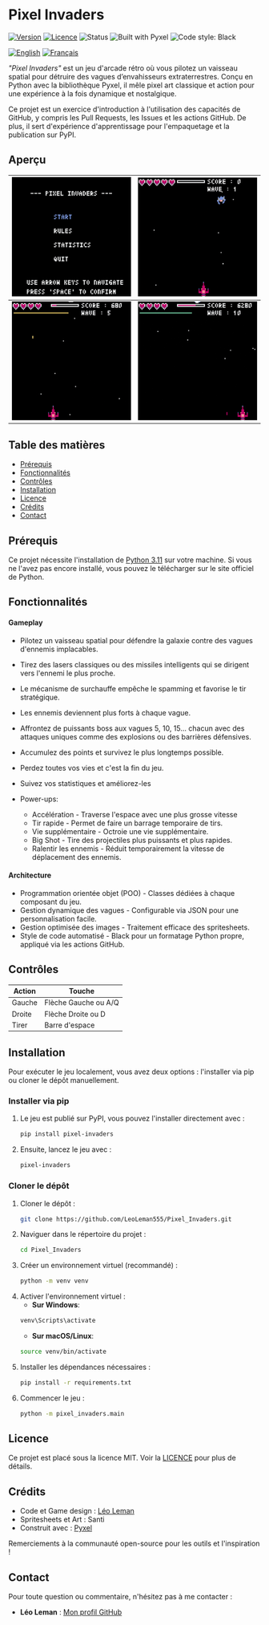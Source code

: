 # Pixel Invaders

[![Version](https://img.shields.io/badge/version-v1.0.0-blue)](https://github.com/LeoLeman555/Pixel_Invaders/releases)
[![Licence](https://img.shields.io/github/license/LeoLeman555/Pixel_Invaders)](../LICENSE)
![Status](https://img.shields.io/badge/status-stable-brightgreen)
![Built with Pyxel](https://img.shields.io/badge/built%20with-pyxel-purple)
![Code style: Black](https://img.shields.io/badge/code%20style-black-000000.svg)

[![English](https://img.shields.io/badge/language-English-darkred)](../README.md)
[![Français](https://img.shields.io/badge/langue-Français-darkblue)](README.fr.md)

*"Pixel Invaders"* est un jeu d'arcade rétro où vous pilotez un vaisseau spatial pour détruire des vagues d’envahisseurs extraterrestres. Conçu en Python avec la bibliothèque Pyxel, il mêle pixel art classique et action pour une expérience à la fois dynamique et nostalgique.

Ce projet est un exercice d'introduction à l'utilisation des capacités de GitHub, y compris les Pull Requests, les Issues et les actions GitHub. De plus, il sert d'expérience d'apprentissage pour l'empaquetage et la publication sur PyPI.

## Aperçu

| ![Demo 1](../pixel_invaders/assets/images/demo/menu.gif) | ![Demo 2](../pixel_invaders/assets/images/demo/gameplay.gif) |
|-----------------------------------------|-----------------------------------------|
| ![Demo 3](../pixel_invaders/assets/images/demo/boss_fight_1.gif) | ![Demo 4](../pixel_invaders/assets/images/demo/boss_fight_2.gif) |


## Table des matières

- [Prérequis](#prérequis)
- [Fonctionnalités](#fonctionnalités)
- [Contrôles](#contrôles)
- [Installation](#installation)
- [Licence](#licence)
- [Crédits](#crédits)
- [Contact](#contact)

## Prérequis

Ce projet nécessite l'installation de [Python 3.11](https://www.python.org/) sur votre machine. Si vous ne l'avez pas encore installé, vous pouvez le télécharger sur le site officiel de Python.

## Fonctionnalités

#### Gameplay  

- Pilotez un vaisseau spatial pour défendre la galaxie contre des vagues d'ennemis implacables.  
- Tirez des lasers classiques ou des missiles intelligents qui se dirigent vers l'ennemi le plus proche.  
- Le mécanisme de surchauffe empêche le spamming et favorise le tir stratégique.  
- Les ennemis deviennent plus forts à chaque vague.  
- Affrontez de puissants boss aux vagues 5, 10, 15... chacun avec des attaques uniques comme des explosions ou des barrières défensives.
- Accumulez des points et survivez le plus longtemps possible. 
- Perdez toutes vos vies et c'est la fin du jeu.
- Suivez vos statistiques et améliorez-les

- Power-ups:
  - Accélération - Traverse l'espace avec une plus grosse vitesse
  - Tir rapide - Permet de faire un barrage temporaire de tirs.
  - Vie supplémentaire - Octroie une vie supplémentaire.  
  - Big Shot - Tire des projectiles plus puissants et plus rapides.
  - Ralentir les ennemis - Réduit temporairement la vitesse de déplacement des ennemis.

#### Architecture

- Programmation orientée objet (POO) - Classes dédiées à chaque composant du jeu.  
- Gestion dynamique des vagues - Configurable via JSON pour une personnalisation facile.  
- Gestion optimisée des images - Traitement efficace des spritesheets.  
- Style de code automatisé - Black pour un formatage Python propre, appliqué via les actions GitHub.

## Contrôles

| Action        | Touche               |
|---------------|----------------------|
| Gauche        | Flèche Gauche ou A/Q |
| Droite        | Flèche Droite ou D   |
| Tirer         | Barre d'espace       |

## Installation

Pour exécuter le jeu localement, vous avez deux options : l'installer via pip ou cloner le dépôt manuellement.

### Installer via pip

1. Le jeu est publié sur PyPI, vous pouvez l'installer directement avec :
   ```bash
   pip install pixel-invaders
   ```
2. Ensuite, lancez le jeu avec :
   ```bash
   pixel-invaders
   ```

### Cloner le dépôt

1. Cloner le dépôt :
   ```bash
   git clone https://github.com/LeoLeman555/Pixel_Invaders.git
   ```
2. Naviguer dans le répertoire du projet :
   ```bash
   cd Pixel_Invaders
   ```
3. Créer un environnement virtuel (recommandé) :
   ```bash
   python -m venv venv
   ```
4. Activer l'environnement virtuel :
   - **Sur Windows**:
   ```bash
   venv\Scripts\activate
   ```
   - **Sur macOS/Linux**:
   ```bash
   source venv/bin/activate
   ```
5. Installer les dépendances nécessaires :
   ```bash
   pip install -r requirements.txt
   ```
6. Commencer le jeu :
   ```bash
   python -m pixel_invaders.main
   ```

## Licence

Ce projet est placé sous la licence MIT. Voir la [LICENCE](../LICENSE) pour plus de détails.

## Crédits
   - Code et Game design : [Léo Leman](https://github.com/LeoLeman555)
   - Spritesheets et Art : Santi
   - Construit avec : [Pyxel](https://github.com/kitao/pyxel)

Remerciements à la communauté open-source pour les outils et l'inspiration !

## Contact

Pour toute question ou commentaire, n'hésitez pas à me contacter :

- **Léo Leman** : [Mon profil GitHub](https://github.com/LeoLeman555)
